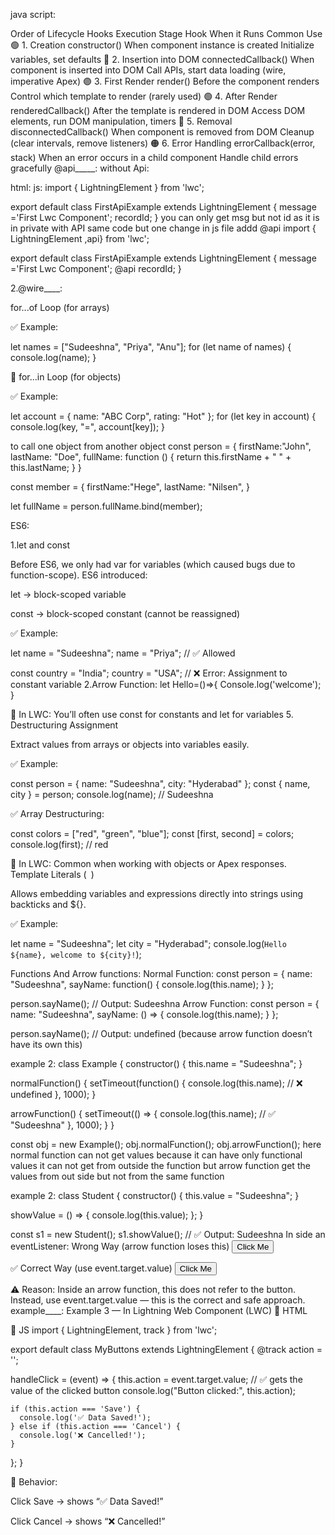 java script:

Order of Lifecycle Hooks Execution
Stage	Hook	When it Runs	Common Use
🟢 1. Creation	constructor()	When component instance is created	Initialize variables, set defaults
🔵 2. Insertion into DOM	connectedCallback()	When component is inserted into DOM	Call APIs, start data loading (wire, imperative Apex)
🟣 3. First Render	render()	Before the component renders	Control which template to render (rarely used)
🟢 4. After Render	renderedCallback()	After the template is rendered in DOM	Access DOM elements, run DOM manipulation, timers
🔴 5. Removal	disconnectedCallback()	When component is removed from DOM	Cleanup (clear intervals, remove listeners)
🟠 6. Error Handling	errorCallback(error, stack)	When an error occurs in a child component	Handle child errors gracefully
@api_____:
without Api:

html:
<template>
    <div> Message:{message}</div>
    <div> RecordId:{recordId}</div>
</template>
js:
import { LightningElement } from 'lwc';

export default class FirstApiExample extends LightningElement {
 message ='First Lwc Component';
 recordId;
}
you can only get msg but not id as it is in private
with API
same code but one change
in js file addd @api
import { LightningElement ,api} from 'lwc';

export default class FirstApiExample extends LightningElement {
 message ='First Lwc Component';
  @api recordId;
}

2.@wire____:



for...of Loop (for arrays)

✅ Example:

let names = ["Sudeeshna", "Priya", "Anu"];
for (let name of names) {
  console.log(name);
}

🔹 for...in Loop (for objects)

✅ Example:

let account = { name: "ABC Corp", rating: "Hot" };
for (let key in account) {
  console.log(key, "=", account[key]);
}



 to call one object from another object
const person = {
  firstName:"John",
  lastName: "Doe",
  fullName: function () {
    return this.firstName + " " + this.lastName;
  }
}

const member = {
  firstName:"Hege",
  lastName: "Nilsen",
}

let fullName = person.fullName.bind(member);

ES6:

1.let and const

Before ES6, we only had var for variables (which caused bugs due to function-scope).
ES6 introduced:

let → block-scoped variable

const → block-scoped constant (cannot be reassigned)

✅ Example:

let name = "Sudeeshna";
name = "Priya"; // ✅ Allowed

const country = "India";
country = "USA"; // ❌ Error: Assignment to constant variable
2.Arrow Function:
let Hello=()=>{
Console.log('welcome');
}

📘 In LWC: You’ll often use const for constants and let for variables
5. Destructuring Assignment

Extract values from arrays or objects into variables easily.

✅ Example:

const person = { name: "Sudeeshna", city: "Hyderabad" };
const { name, city } = person;
console.log(name); // Sudeeshna


✅ Array Destructuring:

const colors = ["red", "green", "blue"];
const [first, second] = colors;
console.log(first); // red


📘 In LWC: Common when working with objects or Apex responses.
Template Literals (` `)

Allows embedding variables and expressions directly into strings using backticks and ${}.

✅ Example:

let name = "Sudeeshna";
let city = "Hyderabad";
console.log(`Hello ${name}, welcome to ${city}!`);


Functions And Arrow functions:
Normal Function:
const person = {
  name: "Sudeeshna",
  sayName: function() {
    console.log(this.name);
  }
};

person.sayName(); // Output: Sudeeshna
Arrow Function:
const person = {
  name: "Sudeeshna",
  sayName: () => {
    console.log(this.name);
  }
};

person.sayName(); // Output: undefined (because arrow function doesn’t have its own this)

example 2:
class Example {
  constructor() {
    this.name = "Sudeeshna";
  }

  normalFunction() {
    setTimeout(function() {
      console.log(this.name); // ❌ undefined
    }, 1000);
  }

  arrowFunction() {
    setTimeout(() => {
      console.log(this.name); // ✅ "Sudeeshna"
    }, 1000);
  }
}

const obj = new Example();
obj.normalFunction();
obj.arrowFunction();
here normal function can not get values because it can have only functional values it can not get from outside the function
but arrow function get the values from out side but not from the same function

example 2:
class Student {
  constructor() {
    this.value = "Sudeeshna";
  }

  showValue = () => {
    console.log(this.value);
  };
}

const s1 = new Student();
s1.showValue(); // ✅ Output: Sudeeshna
In side an eventListener:
Wrong Way (arrow function loses this)
<button id="myBtn" value="Hello">Click Me</button>

<script>
  const button = document.getElementById("myBtn");

  // ❌ Arrow function does NOT have its own 'this'
  button.addEventListener("click", () => {
    console.log(this.value); // undefined
  });
</script>

✅ Correct Way (use event.target.value)
<button id="myBtn" value="Hello">Click Me</button>

<script>
  const button = document.getElementById("myBtn");

  button.addEventListener("click", (event) => {
    console.log(event.target.value); // ✅ Output: Hello
  });
</script>


⚠️ Reason:
Inside an arrow function, this does not refer to the button.
Instead, use event.target.value — this is the correct and safe approach.
example____:
Example 3 — In Lightning Web Component (LWC)
🧩 HTML
<template>
  <lightning-button label="Save" value="Save" onclick={handleClick}></lightning-button>
  <lightning-button label="Cancel" value="Cancel" onclick={handleClick}></lightning-button>

  <p>Last Action: {action}</p>
</template>

🧩 JS
import { LightningElement, track } from 'lwc';

export default class MyButtons extends LightningElement {
  @track action = '';

  handleClick = (event) => {
    this.action = event.target.value;  // ✅ gets the value of the clicked button
    console.log("Button clicked:", this.action);

    if (this.action === 'Save') {
      console.log('✅ Data Saved!');
    } else if (this.action === 'Cancel') {
      console.log('❌ Cancelled!');
    }
  };
}

💬 Behavior:

Click Save → shows “✅ Data Saved!”

Click Cancel → shows “❌ Cancelled!”
